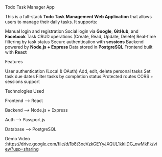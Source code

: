 Todo Task Manager App

This is a full-stack **Todo Task Management Web Application** that allows users to manage their daily tasks. It supports:

Manual login and registration
Social login via **Google**, **GitHub**, and **Facebook**
Task CRUD operations (Create, Read, Update, Delete)
Real-time filtering by task status
Secure authentication with **sessions**
Backend powered by **Node.js + Express**
Data stored in **PostgreSQL**
Frontend built with **React**

 Features

   User authentication (Local & OAuth)
   Add, edit, delete personal tasks
   Set task due dates
   Filter tasks by completion status
   Protected routes
   CORS + sessions support

Technologies Used

  Frontend   -->     React 
  
  Backend    -->     Node.js + Express
  
  Auth       -->     Passport.js
  
  Database   -->     PostgreSQL 


 Demo Video :https://drive.google.com/file/d/1b8t3oeVzkGEYyJXQUL1kkIiDG_owMkFk/view?usp=sharing


